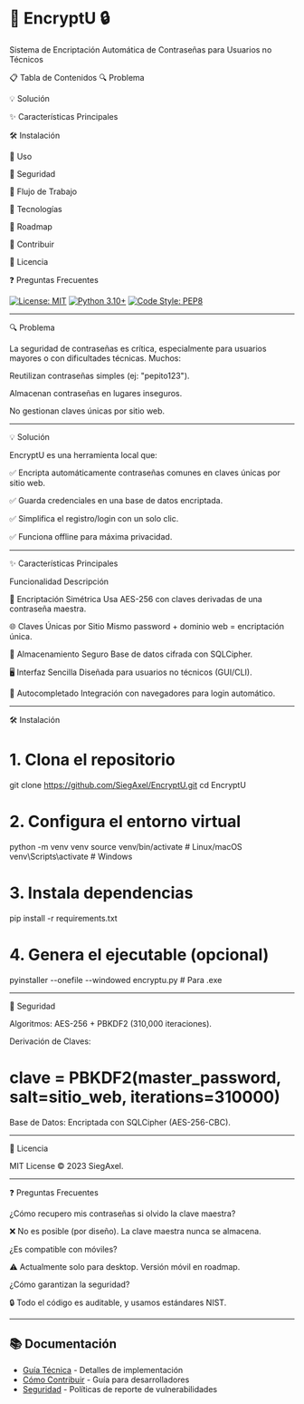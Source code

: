 # 📌 EncryptU 🔒
Sistema de Encriptación Automática de Contraseñas para Usuarios no Técnicos

📋 Tabla de Contenidos
🔍 Problema

💡 Solución

✨ Características Principales

🛠️ Instalación

🚀 Uso

🔐 Seguridad

🔄 Flujo de Trabajo

🧠 Tecnologías

📅 Roadmap

🤝 Contribuir

📜 Licencia

❓ Preguntas Frecuentes




[![License: MIT](https://img.shields.io/badge/License-MIT-yellow.svg)](https://opensource.org/licenses/MIT)
[![Python 3.10+](https://img.shields.io/badge/Python-3.10%2B-blue.svg)](https://www.python.org/)
[![Code Style: PEP8](https://img.shields.io/badge/code%20style-PEP8-brightgreen.svg)](https://peps.python.org/pep-0008/)

----------------------------------------------------------------------------------------------------------------------------------------------------------------------


🔍 Problema


La seguridad de contraseñas es crítica, especialmente para usuarios mayores o con dificultades técnicas. Muchos:

Reutilizan contraseñas simples (ej: "pepito123").

Almacenan contraseñas en lugares inseguros.

No gestionan claves únicas por sitio web.

----------------------------------------------------------------------------------------------------------------------------------------------------------------------

💡 Solución


EncryptU es una herramienta local que:

✅ Encripta automáticamente contraseñas comunes en claves únicas por sitio web.

✅ Guarda credenciales en una base de datos encriptada.

✅ Simplifica el registro/login con un solo clic.

✅ Funciona offline para máxima privacidad.

----------------------------------------------------------------------------------------------------------------------------------------------------------------------

✨ Características Principales

Funcionalidad	Descripción

🔄 Encriptación Simétrica	Usa AES-256 con claves derivadas de una contraseña maestra.

🌐 Claves Únicas por Sitio	Mismo password + dominio web = encriptación única.

💾 Almacenamiento Seguro	Base de datos cifrada con SQLCipher.

🖥️ Interfaz Sencilla	Diseñada para usuarios no técnicos (GUI/CLI).

🔄 Autocompletado	Integración con navegadores para login automático.

----------------------------------------------------------------------------------------------------------------------------------------------------------------------

🛠️ Instalación

# 1. Clona el repositorio
git clone https://github.com/SiegAxel/EncryptU.git
cd EncryptU

# 2. Configura el entorno virtual
python -m venv venv
source venv/bin/activate  # Linux/macOS
venv\Scripts\activate     # Windows

# 3. Instala dependencias
pip install -r requirements.txt

# 4. Genera el ejecutable (opcional)
pyinstaller --onefile --windowed encryptu.py  # Para .exe


----------------------------------------------------------------------------------------------------------------------------------------------------------------------

🔐 Seguridad

Algoritmos: AES-256 + PBKDF2 (310,000 iteraciones).

Derivación de Claves:

# clave = PBKDF2(master_password, salt=sitio_web, iterations=310000)

Base de Datos: Encriptada con SQLCipher (AES-256-CBC).

----------------------------------------------------------------------------------------------------------------------------------------------------------------------

📜 Licencia

MIT License © 2023 SiegAxel.

----------------------------------------------------------------------------------------------------------------------------------------------------------------------


❓ Preguntas Frecuentes

¿Cómo recupero mis contraseñas si olvido la clave maestra?

❌ No es posible (por diseño). La clave maestra nunca se almacena.

¿Es compatible con móviles?

⚠️ Actualmente solo para desktop. Versión móvil en roadmap.

¿Cómo garantizan la seguridad?

🔒 Todo el código es auditable, y usamos estándares NIST.

----------------------------------------------------------------------------------------------------------------------------------------------------------------------

## 📚 Documentación

- [Guía Técnica](docs/technical.md) - Detalles de implementación
- [Cómo Contribuir](CONTRIBUTING.md) - Guía para desarrolladores
- [Seguridad](SECURITY.md) - Políticas de reporte de vulnerabilidades